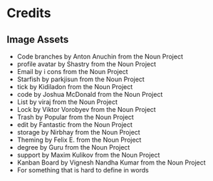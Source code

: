 # Credits

## Image Assets
- Code branches by Anton Anuchin from the Noun Project
- profile avatar by Shastry from the Noun Project
- Email by i cons from the Noun Project
- Starfish by parkjisun from the Noun Project
- tick by Kidiladon from the Noun Project
- code by Joshua McDonald from the Noun Project
- List by viraj from the Noun Project
- Lock by Viktor Vorobyev from the Noun Project
- Trash by Popular from the Noun Project
- edit by Fantastic from the Noun Project
- storage by Nirbhay from the Noun Project
- Theming by Felix E. from the Noun Project
- degree by Guru from the Noun Project
- support by Maxim Kulikov from the Noun Project
- Kanban Board by Vignesh Nandha Kumar from the Noun Project
- For something that is hard to define in words
